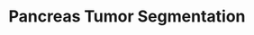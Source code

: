 ---
title: Pancreas Tumor Segmentation
description: Addresses the problem of the small amount of available medical data by using 2D-to-3D transfer learning.
img: assets/img/project_preview/panc-seg.png
importance: 5
category: projects
paper: pancreas-tumor-seg.pdf
code: https://github.com/roberto-hg/cv-project
---